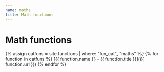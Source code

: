 ```yaml
---
name: maths
title: Math functions
---
```

# Math functions



{% assign catfuns = site.functions | where: "fun_cat", "maths" %}
{% for function in catfuns %}
[{{ function.name }} - {{ function.title }}]({{ function.url }})
{% endfor %}
